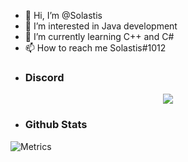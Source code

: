 - 👋 Hi, I’m @Solastis
- 👀 I’m interested in Java development
- 🌱 I’m currently learning C++ and C#
- 📫 How to reach me Solastis#1012
- ### Discord
<p align="center">
  <img src="https://discord.c99.nl/widget/theme-1/812584380303147028.png" />
</p>

- ### Github Stats
![Metrics](https://metrics.lecoq.io/Solastis?template=classic&config.timezone=Europe%2FBerlin)

